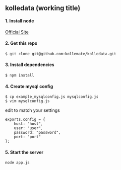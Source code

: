 ## kolledata (working title) 


#### 1. Install node

[Official Site](http://nodejs.org/download/)

#### 2. Get this repo

```
$ git clone git@github.com:kollemate/kolledata.git
```

#### 3. Install dependencies

```
$ npm install
```

#### 4. Create mysql config

```
$ cp example_mysqlconfig.js mysqlconfig.js
$ vim mysqlconfig.js
```

edit to match your settings

```
exports.config = {
	host: "host",
	user: "user",
	password: "password",
	port: "port"
};
```

#### 5. Start the server

```
node app.js
```